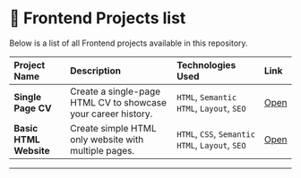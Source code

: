 # 📂 Frontend Projects list

Below is a list of all Frontend projects available in this repository.

| Project Name | Description| Technologies Used | Link |
| :------------------------- | :------------------------------------ | :---------------------------------- | :---------------------- |
| **Single Page CV** | Create a single-page HTML CV to showcase your career history. | `HTML`, `Semantic HTML`, `Layout`, `SEO` | [Open](./01-single-page-cv/) |
| **Basic HTML Website** | Create simple HTML only website with multiple pages. | `HTML`, `CSS`, `Semantic HTML`, `Layout`, `SEO` | [Open](./02-basic-html-website/) |

--- 